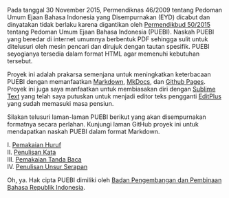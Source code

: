 Pada tanggal 30 November 2015, Permendiknas 46/2009 tentang Pedoman Umum Ejaan Bahasa Indonesia yang Disempurnakan (EYD) dicabut dan dinyatakan tidak berlaku karena digantikan oleh [Permendikbud 50/2015](https://upload.wikimedia.org/wikipedia/commons/3/33/Peraturan_Menteri_Pendidikan_dan_Kebudayaan_Nomor_50_Tahun_2015_tentang_Pedoman_Umum_Ejaan_Bahasa_Indonesia.pdf) tentang Pedoman Umum Ejaan Bahasa Indonesia (PUEBI). Naskah PUEBI yang beredar di internet umumnya berbentuk PDF sehingga sulit untuk ditelusuri oleh mesin pencari dan dirujuk dengan tautan spesifik. PUEBI seyogianya tersedia dalam format HTML agar memenuhi kebutuhan tersebut.

Proyek ini adalah prakarsa semenjana untuk meningkatkan keterbacaan PUEBI dengan memanfaatkan [Markdown](http://daringfireball.net/projects/markdown/), [MkDocs](http://www.mkdocs.org/), dan [Github Pages](https://pages.github.com/). Proyek ini juga saya manfaatkan untuk membiasakan diri dengan [Sublime Text](https://www.sublimetext.com/) yang telah saya putuskan untuk menjadi editor teks pengganti [EditPlus](https://www.editplus.com/) yang sudah memasuki masa pensiun.

Silakan telusuri laman-laman PUEBI berikut yang akan disempurnakan formatnya secara perlahan. Kunjungi laman GitHub proyek ini untuk mendapatkan naskah PUEBI dalam format Markdown.

I. [Pemakaian Huruf](pemakaian-huruf)  
II. [Penulisan Kata](penulisan-kata)  
III. [Pemakaian Tanda Baca](pemakaian-tanda-baca)  
IV. [Penulisan Unsur Serapan](penulisan-unsur-serapan)  

Oh, ya. Hak cipta PUEBI dimiliki oleh [Badan Pengembangan dan Pembinaan Bahasa Republik Indonesia](http://badanbahasa.kemdikbud.go.id/).